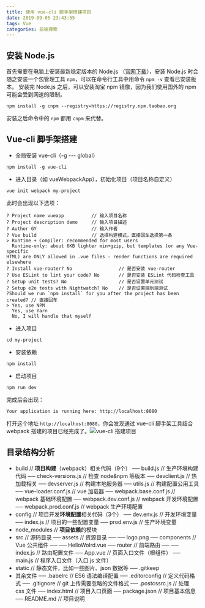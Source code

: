 ```yaml
---
title: 使用 vue-cli 脚手架搭建项目
date: 2019-09-05 23:43:55
tags: Vue
categories: 前端探索
---
```


## 安装 Node.js
首先需要在电脑上安装最新稳定版本的 Node.js （[官网下载](https://nodejs.org/zh-cn/download/>)），安装 Node.js 时会随之安装一个包管理工具 `npm`，可以在命令行工具中用命令 `npm -v` 查看已安装版本。
安装完 Node.js 之后，可以安装淘宝 npm 镜像，因为我们使用国外的 npm 可能会受到网速的限制。
```
npm install -g cnpm --registry=https://registry.npm.taobao.org
```
安装之后命令中的 `npm` 都用 `cnpm` 来代替。
## Vue-cli 脚手架搭建
+ 全局安装 vue­-cli（-g --- global）
```
npm install -g vue-cli
```
+ 进入目录（如 vueWebpackApp），初始化项目（项目名称自定义）
```
vue init webpack my-project
```
此时会出现以下选项：
```
? Project name vueapp          // 输入项目名称
? Project description demo     // 输入项目描述
? Author GY                    // 输入作者
? Vue build                    // 选择构建模式，直接回车选择第一条
> Runtime + Compiler: recommended for most users
  Runtime-only: about 6KB lighter min+gzip, but templates (or any Vue-specific
HTML) are ONLY allowed in .vue files - render functions are required elsewhere
? Install vue-router? No                 // 是否安装 vue-router
? Use ESLint to lint your code? No       // 是否安装 ESLint 代码检查工具
? Setup unit tests? No                   // 是否设置单元测试
? Setup e2e tests with Nightwatch? No    // 是否设置端到端测试
?Should we run `npm install` for you after the project has been created? // 直接回车
> Yes, use NPM
  Yes, use Yarn
  No, I will handle that myself
```
+ 进入项目
```
cd my-project
```
+ 安装依赖
```
npm install
```
+ 启动项目
```
npm run dev
```
完成后会出现：
```
Your application is running here: http://localhost:8080
```
打开这个地址 `http://localhost:8080`，你会发现通过 vue-cli 脚手架工具结合 webpack 搭建的项目已经完成了。![vue-cli 搭建项目](https://upload-images.jianshu.io/upload_images/13038962-ee48ed581fb7830f.png?imageMogr2/auto-orient/strip%7CimageView2/2/w/1240)

## 目录结构分析
+ build // **项目构建**（webpack）相关代码（9个）
── build.js // 生产环境构建代码
── check-­versions.js // 检查 node&npm 等版本
── dev­client.js // 热加载相关
── dev­server.js // 构建本地服务器
── utils.js // 构建配置公用工具
── vue-­loader.conf.js // vue 加载器
── webpack.base.conf.js // webpack 基础环境配置
── webpack.dev.conf.js // webpack 开发环境配置
── webpack.prod.conf.js // webpack 生产环境配置
+ config // 项目开发**环境配置**相关代码（3个）
── dev.env.js // 开发环境变量
── index.js // 项目的一些配置变量
── prod.env.js // 生产环境变量
+ node_modules // **项目依赖**的模块
+ src // 源码目录
── assets // 资源目录
── ── logo.png
── components // Vue 公共组件
── ── HelloWolrd.vue
── router // 前端路由
── ── index.js // 路由配置文件
── App.vue // 页面入口文件（根组件）
── main.js // 程序入口文件（入口 js 文件）
+ static // 静态文件，比如一些图片、json 数据等
── .gitkeep
+ 其余文件
── .babelrc // ES6 语法编译配置
── .editorconfig // 定义代码格式
── .gitignore // git 上传需要忽略的文件格式
── .postcssrc.js // 处理 css 文件
── index.html // 项目入口页面
── package.json // 项目基本信息
── README.md // 项目说明
